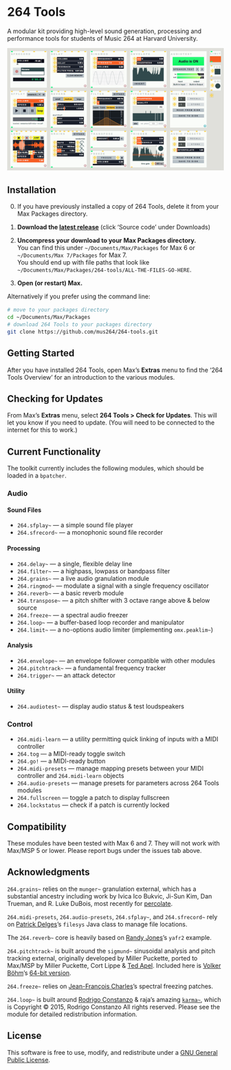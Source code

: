 # 264 Tools

A modular kit providing high-level sound generation, processing and performance tools for students of Music 264 at Harvard University.

![264 Tools modules](/source/modules-screenshot.png)

## Installation

0. If you have previously installed a copy of 264 Tools, delete it from your Max Packages directory.

1. **Download the [latest release](https://github.com/mus264/264-tools/releases/latest)** (click ‘Source code’ under Downloads)

2. **Uncompress your download to your Max Packages directory.**    
You can find this under `~/Documents/Max/Packages` for Max 6 or `~/Documents/Max 7/Packages` for Max 7.    
You should end up with file paths that look like `~/Documents/Max/Packages/264-tools/ALL-THE-FILES-GO-HERE`.

3. **Open (or restart) Max.**

Alternatively if you prefer using the command line:

```sh
# move to your packages directory
cd ~/Documents/Max/Packages
# download 264 Tools to your packages directory
git clone https://github.com/mus264/264-tools.git
```

## Getting Started

After you have installed 264 Tools, open Max’s **Extras** menu to find the ‘264 Tools Overview’ for an introduction to the various modules.

## Checking for Updates

From Max’s **Extras** menu, select **264 Tools > Check for Updates**. This will let you know if you need to update. (You will need to be connected to the internet for this to work.)

## Current Functionality

The toolkit currently includes the following modules, which should be loaded in a `bpatcher`.

### Audio

#### Sound Files

* `264.sfplay~` — a simple sound file player
* `264.sfrecord~` — a monophonic sound file recorder

#### Processing

* `264.delay~` — a single, flexible delay line
* `264.filter~` — a highpass, lowpass or bandpass filter
* `264.grains~` — a live audio granulation module
* `264.ringmod~` — modulate a signal with a single frequency oscillator
* `264.reverb~` — a basic reverb module
* `264.transpose~` — a pitch shifter with 3 octave range above & below source
* `264.freeze~` — a spectral audio freezer
* `264.loop~` — a buffer-based loop recorder and manipulator
* `264.limit~` — a no-options audio limiter (implementing `omx.peaklim~`)

#### Analysis

* `264.envelope~` — an envelope follower compatible with other modules
* `264.pitchtrack~` — a fundamental frequency tracker
* `264.trigger~` — an attack detector

#### Utility

* `264.audiotest~` — display audio status & test loudspeakers

### Control

* `264.midi-learn` — a utility permitting quick linking of inputs with a MIDI controller
* `264.tog` — a MIDI-ready toggle switch
* `264.go!` — a MIDI-ready button
* `264.midi-presets` — manage mapping presets between your MIDI controller and `264.midi-learn` objects
* `264.audio-presets` — manage presets for parameters across 264 Tools modules
* `264.fullscreen` — toggle a patch to display fullscreen
* `264.lockstatus` — check if a patch is currently locked

## Compatibility

These modules have been tested with Max 6 and 7. They will not work with Max/MSP 5 or lower. Please report bugs under the issues tab above.

## Acknowledgments

`264.grains~` relies on the `munger~` granulation external, which has a substantial ancestry including work by Ivica Ico Bukvic, Ji-Sun Kim, Dan Trueman, and R. Luke DuBois, most recently for [percolate](https://github.com/Cycling74/percolate).

`264.midi-presets`, `264.audio-presets`, `264.sfplay~`, and `264.sfrecord~` rely on [Patrick Delges](http://www.crfmw.be/max/)’s `filesys` Java class to manage file locations.

The `264.reverb~` core is heavily based on [Randy Jones](http://madronalabs.com/)’s `yafr2` example.

`264.pitchtrack~` is built around the `sigmund~` sinusoidal analysis and pitch tracking external, originally developed by Miller Puckette, ported to Max/MSP by Miller Puckette, Cort Lippe & [Ted Apel](http://vud.org/). Included here is [Volker Böhm](http://vboehm.net/)’s [64-bit version][f9cd7a51].

  [f9cd7a51]: https://github.com/v7b1/sigmund_64bit-version "v7b1/sigmund_64bit-version - GitHub"

`264.freeze~` relies on [Jean-François Charles](http://www.jeanfrancoischarles.com)’s spectral freezing patches.

`264.loop~` is built around [Rodrigo Constanzo](http://www.rodrigoconstanzo.com/karma) & raja’s amazing [`karma~`](https://github.com/rconstanzo/karma), which is Copyright © 2015, Rodrigo Constanzo All rights reserved. Please see the module for detailed redistribution information.

## License

This software is free to use, modify, and redistribute under a [GNU General Public License](http://www.gnu.org/licenses/gpl-3.0.txt).
